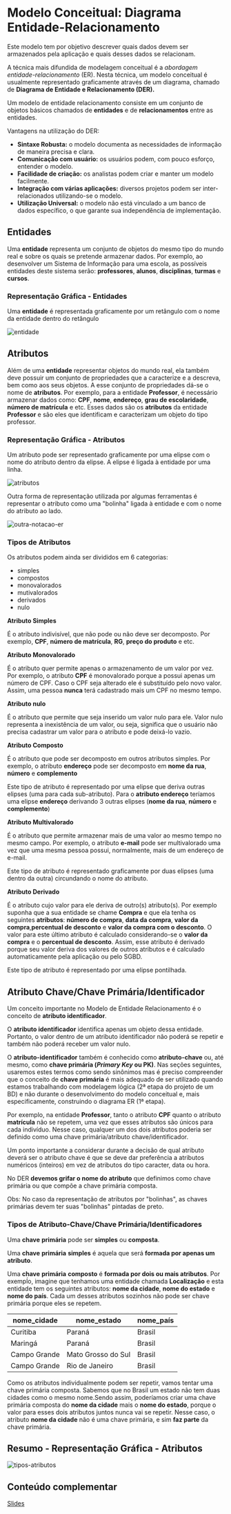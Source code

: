 # Modelo Conceitual: Diagrama Entidade-Relacionamento

Este modelo tem por objetivo descrever quais dados devem ser armazenados pela aplicação e quais desses dados se relacionam.

A técnica mais difundida de modelagem conceitual é a *abordagem entidade-relacionamento* (ER). Nesta técnica, um modelo conceitual é usualmente representado graficamente através de um diagrama, chamado de  <!-- 
**O Modelo de Entidade e Relacionamento utiliza uma representação gráfica chamada de
--> **Diagrama de Entidade e Relacionamento (DER).**

Um modelo de entidade relacionamento consiste em um conjunto de objetos básicos chamados de **entidades** e de **relacionamentos** entre as entidades.

Vantagens na utilização do DER:

* **Sintaxe Robusta:** o modelo documenta as necessidades de informação de maneira precisa e clara.
* **Comunicação com usuário:** os usuários podem, com pouco esforço, entender o modelo.
* **Facilidade de criação:** os analistas podem criar e manter um modelo facilmente.
* **Integração com várias aplicações:** diversos projetos podem ser inter-relacionados utilizando-se o modelo.
* **Utilização Universal:** o modelo não está vinculado a um banco de dados específico, o que garante sua independência de implementação.

## Entidades

Uma **entidade** representa um conjunto de objetos do mesmo tipo do mundo real e sobre os quais se pretende armazenar dados. Por exemplo, ao desenvolver um Sistema de Informação para uma escola, as possíveis entidades deste sistema serão: **professores**, **alunos**, **disciplinas**, **turmas** e **cursos**.

### Representação Gráfica - Entidades

Uma **entidade** é representada graficamente por um retângulo com o nome da entidade dentro do retângulo

![entidade](entidade.png)

## Atributos

Além de uma **entidade** representar objetos do mundo real, ela também deve possuir  um conjunto de propriedades que a caracterize e a descreva, bem como  aos seus objetos. A esse conjunto de propriedades dá-se o nome de **atributos**. Por exemplo, para a entidade **Professor**, é necessário armazenar dados como: **CPF**, **nome**, **endereço**, **grau de escolaridade**, **número de matrícula** e etc. Esses dados são os **atributos** da entidade **Professor** e são eles que identificam e caracterizam um objeto do tipo professor.

### Representação Gráfica - Atributos

Um atributo pode ser representado graficamente por uma elipse com o nome do atributo dentro da elipse. A elipse é ligada à entidade por uma linha.

![atributos](atributos.png)

Outra forma de representação utilizada por algumas ferramentas é representar o atributo como uma "bolinha" ligada à entidade e com o nome do atributo ao lado.

![outra-notacao-er](outra-notacao-er.png)

### Tipos de Atributos

Os atributos podem ainda ser divididos em 6 categorias:

* simples
* compostos
* monovalorados
* mutivalorados
* derivados
* nulo

**Atributo Simples**

É o atributo indivisível, que não pode ou não deve ser decomposto. Por exemplo, **CPF**, **número de matrícula**, **RG**, **preço do produto** e etc.

**Atributo Monovalorado**

É o atributo quer permite apenas o armazenamento de um valor por vez. Por exemplo, o atributo **CPF** é monovalorado porque a possui apenas um número de CPF. Caso o CPF seja alterado ele é substituído pelo novo valor. Assim, uma pessoa **nunca** terá cadastrado mais um CPF no mesmo tempo.

**Atributo nulo**

É o atributo que permite que seja inserido um valor nulo para ele. Valor nulo representa a inexistência de um valor, ou seja, significa que o usuário não precisa cadastrar um valor para o atributo e pode deixá-lo vazio.

**Atributo Composto**

É o atributo que pode ser decomposto em outros atributos simples. Por exemplo, o atributo **endereço** pode ser decomposto em **nome da rua**, **número** e **complemento**


Este tipo de atributo é representado por uma elipse que deriva outras elipses (uma para cada sub-atributo). Para o **atributo endereço** teríamos uma elipse **endereço** derivando 3 outras elipses (**nome da rua**, **número** e **complemento**)

**Atributo Multivalorado**

É o atributo que permite armazenar mais de uma valor ao mesmo tempo no mesmo campo. Por exemplo, o atributo **e-mail** pode ser multivalorado uma vez que uma mesma pessoa possui, normalmente, mais de um endereço de e-mail.

Este tipo de atributo é representado graficamente por duas elipses (uma dentro da outra) circundando o nome do atributo.

**Atributo Derivado**

É o atributo cujo valor para ele deriva de outro(s) atributo(s). Por exemplo suponha que a sua entidade  se chame **Compra** e que ela tenha os seguintes **atributos**: **número de compra**, **data da compra**, **valor da compra**,**percentual de desconto** e **valor da compra com o desconto**. O valor para este último atributo é calculado considerando-se o **valor da compra** e o **percentual de desconto**. Assim, esse atributo é derivado porque seu valor deriva dos valores de outros atributos e é calculado automaticamente pela aplicação ou pelo SGBD.

Este tipo de atributo é representado por uma elipse  pontilhada.

## Atributo Chave/Chave Primária/Identificador

Um conceito importante no Modelo de Entidade Relacionamento é o conceito de **atributo identificador**. 
<!--A **chave primária** (*Primary Key* ou **PK**) é  um atributo da entidade-->
O **atributo identificador** identifica apenas um objeto dessa entidade. Portanto, o valor dentro de um atributo identificador não poderá se repetir e também não poderá receber um valor nulo.

O **atributo-identificador** também é conhecido como **atributo-chave** ou, até mesmo, como **chave primária (*Primary Key* ou PK)**. Nas seções seguintes, usaremos estes termos como sendo sinônimos mas é preciso compreender que o conceito de **chave primária** é mais adequado de ser utilizado quando estamos trabalhando com modelagem lógica (2ª etapa do projeto de um BD) e não durante o desenvolvimento do modelo conceitual e, mais especificamente, construindo o diagrama ER (1ª etapa).

<!--
>> **identificador: ** conjunto de atributos e relacionamentos cujos valores distinguem uma ocorrência da entidade das demais
-->

Por exemplo, na entidade **Professor**, tanto o atributo **CPF** quanto o atributo **matrícula** não se repetem, uma vez que esses atributos são únicos para cada indivíduo. Nesse caso, qualquer um dos dois atributos poderia ser definido como uma chave primária/atributo chave/identificador.

Um ponto importante a considerar durante a decisão de qual atributo deverá ser o atributo chave é que se deve dar preferência a atributos numéricos (inteiros) em vez de atributos do tipo caracter, data ou hora. 

No DER **devemos grifar o nome do atributo** que definimos como chave primária ou que compõe a chave primária composta.

Obs: No caso da representação de atributos por "bolinhas", as chaves primárias devem ter suas "bolinhas" pintadas de preto.


### Tipos de Atributo-Chave/Chave Primária/Identificadores

Uma **chave** **primária** pode ser **simples** ou **composta**.

Uma **chave** **primária** **simples** é aquela que será **formada por apenas um atributo**.

Uma **chave** **primária** **composto** é **formada por dois ou mais atributos**. Por exempĺo, imagine que tenhamos uma entidade chamada **Localização** e esta entidade tem os seguintes atributos: **nome da cidade**, **nome do estado** e **nome do país**. Cada um desses atributos sozinhos não pode ser chave primária porque eles se repetem.



|**nome_cidade**|**nome_estado**   |**nome_país**|
|---------------|------------------|------|
|Curitiba       |Paraná            |Brasil|
|Maringá        |Paraná            |Brasil|
|Campo Grande   |Mato Grosso do Sul|Brasil|
|Campo Grande   |Rio de Janeiro    |Brasil|


Como os atributos individualmente podem ser repetir, vamos tentar uma chave primária composta. Sabemos que no Brasil um estado não tem duas cidades como o mesmo nome.Sendo assim, poderíamos criar uma chave primária composta do **nome da cidade** mais o **nome do estado**, porque o valor para esses dois atributos juntos nunca vai se repetir. Nesse caso, o atributo **nome da cidade** não é uma chave primária, e sim **faz parte** da chave primária.

## Resumo - Representação Gráfica - Atributos

![tipos-atributos](tipos-atributos.png)


## Conteúdo complementar

[Slides](2introducao-er.pdf)
